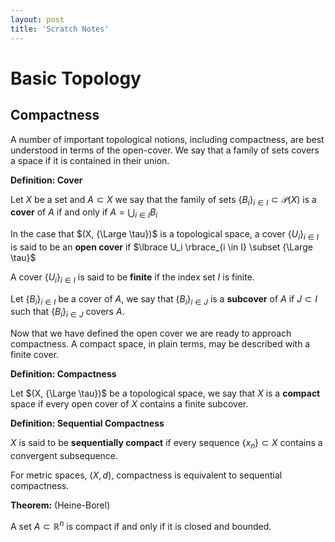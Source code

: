 ```yaml
---
layout: post
title: 'Scratch Notes'
---
```


# Basic Topology

## Compactness

A number of important topological notions, including compactness, are best understood in terms of the open-cover. We say that a family of sets covers a space if it is contained in their union.

<div class="definition" markdown="1">

**Definition: Cover**

Let $X$ be a set and $A \subset X$ we say that the family of sets $\lbrace B_i \rbrace_{i \in I} \subset \mathcal{P}(X)$ is a **cover** of $A$ if and only if $A = \bigcup_{i \in I} B_i$

In the case that $(X, {\Large \tau})$ is a topological space, a cover $\lbrace U_i \rbrace_{i \in I}$ is said to be an **open cover** if $\lbrace U_i \rbrace_{i \in I} \subset {\Large \tau}$

A cover $\lbrace U_i \rbrace_{i \in I}$ is said to be **finite** if the index set $I$ is finite.

Let $\lbrace B_i \rbrace_{i \in I}$ be a cover of $A$, we say that $\lbrace B_i \rbrace_{i \in J}$ is a **subcover** of $A$ if $J \subset I$ such that $\lbrace B_i \rbrace_{i \in J}$ covers $A$. 
</div>

Now that we have defined the open cover we are ready to approach compactness. A compact space, in plain terms, may be described with a finite cover.

<div class="definition" markdown="1">

**Definition: Compactness**

Let $(X, {\Large \tau})$ be a topological space, we say that $X$ is a **compact** space if every open cover of $X$ contains a finite subcover.

**Definition: Sequential Compactness**

$X$ is said to be **sequentially compact** if every sequence $\lbrace x_n \rbrace \subset X$ contains a convergent subsequence.
</div>

For metric spaces, $(X,d)$, compactness is equivalent to sequential compactness.

<div class="definition" markdown="1">

**Theorem:** (Heine-Borel)

A set $A \subset \mathbb{R}^n$ is compact if and only if it is closed and bounded.

</div>
